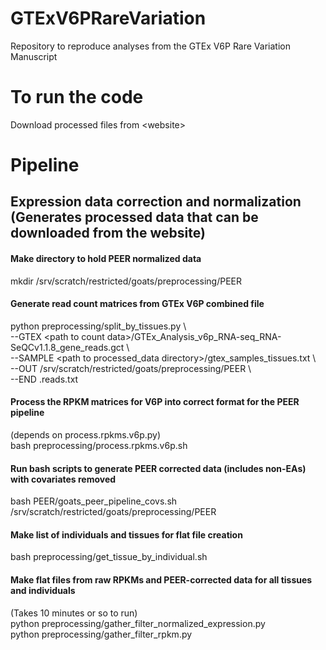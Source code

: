 # GTExV6PRareVariation
Repository to reproduce analyses from the GTEx V6P Rare Variation Manuscript

# To run the code
Download processed files from \<website\> <br>

# Pipeline
## Expression data correction and normalization (Generates processed data that can be downloaded from the website)

#### Make directory to hold PEER normalized data
mkdir /srv/scratch/restricted/goats/preprocessing/PEER

#### Generate read count matrices from GTEx V6P combined file
python preprocessing/split_by_tissues.py \ <br>
	--GTEX \<path to count data\>/GTEx_Analysis_v6p_RNA-seq_RNA-SeQCv1.1.8_gene_reads.gct \ <br>
    --SAMPLE \<path to processed_data directory\>/gtex_samples_tissues.txt \ <br>
    --OUT /srv/scratch/restricted/goats/preprocessing/PEER \ <br>
    --END .reads.txt

#### Process the RPKM matrices for V6P into correct format for the PEER pipeline
(depends on process.rpkms.v6p.py) <br>
bash preprocessing/process.rpkms.v6p.sh

#### Run bash scripts to generate PEER corrected data (includes non-EAs) with covariates removed
bash PEER/goats_peer_pipeline_covs.sh /srv/scratch/restricted/goats/preprocessing/PEER

#### Make list of individuals and tissues for flat file creation
bash preprocessing/get_tissue_by_individual.sh

#### Make flat files from raw RPKMs and PEER-corrected data for all tissues and individuals
(Takes 10 minutes or so to run) <br>
python preprocessing/gather_filter_normalized_expression.py <br>
python preprocessing/gather_filter_rpkm.py